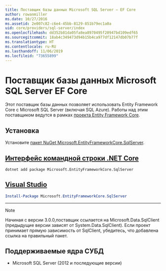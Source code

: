 ```yaml
---
title: Поставщик базы данных Microsoft SQL Server — EF Core
author: rowanmiller
ms.date: 10/27/2016
ms.assetid: 2e007c82-c6e4-45bb-8129-851b79ec1a0a
uid: core/providers/sql-server/index
ms.openlocfilehash: dd352b81da05fa8ea8970495f20947bd109edf65
ms.sourcegitcommit: 18ab4c349473d94b15b4ca977df12147db07b77f
ms.translationtype: HT
ms.contentlocale: ru-RU
ms.lasthandoff: 11/06/2019
ms.locfileid: "73655899"
---
```

# <a name="microsoft-sql-server-ef-core-database-provider"></a>Поставщик базы данных Microsoft SQL Server EF Core

Этот поставщик базы данных позволяет использовать Entity Framework Core с Microsoft SQL Server (включая SQL Azure). Работы над этим поставщиком ведутся в рамках [проекта Entity Framework Core](https://github.com/aspnet/EntityFrameworkCore).

## <a name="install"></a>Установка

Установите [пакет NuGet Microsoft.EntityFrameworkCore.SqlServer](https://www.nuget.org/packages/Microsoft.EntityFrameworkCore.SqlServer/).

## <a name="net-core-clitabdotnet-core-cli"></a>[Интерфейс командной строки .NET Core](#tab/dotnet-core-cli)

``` console
dotnet add package Microsoft.EntityFrameworkCore.SqlServer
```

## <a name="visual-studiotabvs"></a>[Visual Studio](#tab/vs)

``` powershell
Install-Package Microsoft.EntityFrameworkCore.SqlServer
```

***

> [!NOTE]
> Начиная с версии 3.0.0,поставщик ссылается на Microsoft.Data.SqlClient (предыдущие версии зависят от System.Data.SqlClient). Если проект принимает прямую зависимость от SqlClient, убедитесь, что добавлена ссылка на правильный пакет.

## <a name="supported-database-engines"></a>Поддерживаемые ядра СУБД

* Microsoft SQL Server (2012 и последующие версии)
